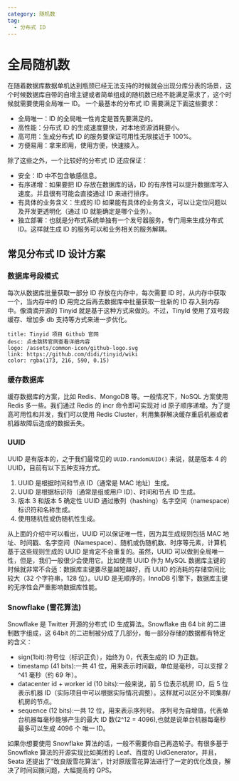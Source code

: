 ```yaml
---
category: 随机数
tag:
  - 分布式 ID
---
```


# 全局随机数
在随着数据库数据单机达到瓶颈已经无法支持的时候就会出现分库分表的场景，这个时候数据库自带的自增主键或者简单组成的随机数已经不能满足需求了，这个时候就需要使用全局唯一 ID。 一个最基本的分布式 ID 需要满足下面这些要求：
- 全局唯一：ID 的全局唯一性肯定是首先要满足的。
- 高性能：分布式 ID 的生成速度要快，对本地资源消耗要小。
- 高可用：生成分布式 ID 的服务要保证可用性无限接近于 100%。
- 方便易用：拿来即用，使用方便，快速接入。

除了这些之外，一个比较好的分布式 ID 还应保证：
- 安全：ID 中不包含敏感信息。
- 有序递增：如果要把 ID 存放在数据库的话，ID 的有序性可以提升数据库写入速度。并且很有可能会直接通过 ID 来进行排序。
- 有具体的业务含义：生成的 ID 如果能有具体的业务含义，可以让定位问题以及开发更透明化（通过 ID 就能确定是哪个业务）。
- 独立部署：也就是分布式系统单独有一个发号器服务，专门用来生成分布式 ID。这样就生成 ID 的服务可以和业务相关的服务解耦。

## 常见分布式 ID 设计方案
### 数据库号段模式
每次从数据库批量获取一部分 ID 存放在内存中，每次需要 ID 时，从内存中获取一个，当内存中的 ID 用完之后再去数据库中批量获取一批新的 ID 存入到内存中。像滴滴开源的 Tinyid 就是基于这种方式来做的。不过，TinyId 使用了双号段缓存、增加多 db 支持等方式来进一步优化。

```card
title: Tinyid 项目 Github 官网
desc: 点击跳转官网查看详细内容
logo: /assets/common-icon/github-logo.svg
link: https://github.com/didi/tinyid/wiki
color: rgba(173, 216, 590, 0.15)
```

### 缓存数据库
缓存数据库的方案，比如 Redis、MongoDB 等。一般情况下，NoSQL 方案使用 Redis 多一些。我们通过 Redis 的 incr 命令即可实现对 id 原子顺序递增。为了提高可用性和并发，我们可以使用 Redis Cluster，利用集群解决缓存重启机器或者机器故障后造成的数据丢失。

### UUID
UUID 是有版本的，之于我们最常见的 ```UUID.randomUUID()``` 来说，就是版本 4 的 UUID，目前有以下五种支持方式。
1. UUID 是根据时间和节点 ID（通常是 MAC 地址）生成。
2. UUID 是根据标识符（通常是组或用户 ID）、时间和节点 ID 生成。
3. 版本 3 和版本 5 确定性 UUID 通过散列（hashing）名字空间（namespace）标识符和名称生成。
4. 使用随机性或伪随机性生成。

从上面的介绍中可以看出，UUID 可以保证唯一性，因为其生成规则包括 MAC 地址、时间戳、名字空间（Namespace）、随机或伪随机数、时序等元素，计算机基于这些规则生成的 UUID 是肯定不会重复的。虽然，UUID 可以做到全局唯一性，但是，我们一般很少会使用它。比如使用 UUID 作为 MySQL 数据库主键的时候就非常不合适：数据库主键要尽量越短越好，而 UUID 的消耗的存储空间比较大（32 个字符串，128 位）。UUID 是无顺序的，InnoDB 引擎下，数据库主键的无序性会严重影响数据库性能。

### Snowflake (雪花算法)
Snowflake 是 Twitter 开源的分布式 ID 生成算法。Snowflake 由 64 bit 的二进制数字组成，这 64bit 的二进制被分成了几部分，每一部分存储的数据都有特定的含义：
- sign(1bit):符号位（标识正负），始终为 0，代表生成的 ID 为正数。
- timestamp (41 bits):一共 41 位，用来表示时间戳，单位是毫秒，可以支撑 2 ^41 毫秒（约 69 年）。
- datacenter id + worker id (10 bits):一般来说，前 5 位表示机房 ID，后 5 位表示机器 ID（实际项目中可以根据实际情况调整）。这样就可以区分不同集群/机房的节点。
- sequence (12 bits):一共 12 位，用来表示序列号。 序列号为自增值，代表单台机器每毫秒能够产生的最大 ID 数(2^12 = 4096),也就是说单台机器每毫秒最多可以生成 4096 个 唯一 ID。

如果你想要使用 Snowflake 算法的话，一般不需要你自己再造轮子。有很多基于 Snowflake 算法的开源实现比如美团的 Leaf、百度的 UidGenerator，并且，Seata 还提出了“改良版雪花算法”，针对原版雪花算法进行了一定的优化改良，解决了时间回拨问题，大幅提高的 QPS。

